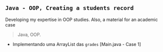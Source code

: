 ## `Java - OOP, Creating a students record`
Developing my expertise in OOP studies. Also, a material for an academic case

> Java, OOP.

- Implementando uma ArrayList das `grades` [Main.java - Case 1]
